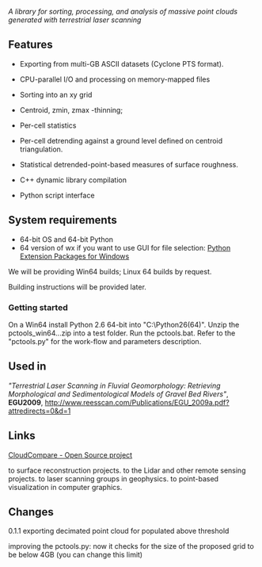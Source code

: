 _A library for sorting, processing, and analysis of massive point clouds generated with terrestrial laser scanning_

## Features ##
  * Exporting from multi-GB ASCII datasets (Cyclone PTS format).
  * CPU-parallel I/O and processing on memory-mapped files
  * Sorting into an xy grid
  * Centroid, zmin, zmax -thinning;
  * Per-cell statistics
  * Per-cell detrending against a ground level defined on centroid triangulation.
  * Statistical detrended-point-based measures of surface roughness.

  * C++ dynamic library compilation
  * Python script interface

## System requirements ##
  * 64-bit OS and 64-bit Python
  * 64 version of wx if you want to use GUI for file selection: [Python Extension Packages for Windows](http://www.lfd.uci.edu/~gohlke/pythonlibs/)

We will be providing Win64 builds; Linux 64 builds by request.

Building instructions will be provided later.

### Getting started ###
On a Win64 install Python 2.6 64-bit into "C:\Python26(64)". Unzip the pctools\_win64...zip into a test folder. Run the pctools.bat. Refer to the "pctools.py" for the work-flow and parameters description.


## Used in ##
_"Terrestrial Laser Scanning in Fluvial Geomorphology: Retrieving Morphological and Sedimentological Models of Gravel Bed Rivers"_, **EGU2009**, http://www.reesscan.com/Publications/EGU_2009a.pdf?attredirects=0&d=1

## Links ##
[CloudCompare - Open Source project](http://www.danielgm.net/cc/)

to surface reconstruction projects.
to the Lidar and other remote sensing projects.
to laser scanning groups in geophysics.
to point-based visualization in computer graphics.



## Changes ##
0.1.1
exporting decimated point cloud for populated above threshold

improving the pctools.py: now it checks for the size of the proposed grid to be below 4GB (you can change this limit)